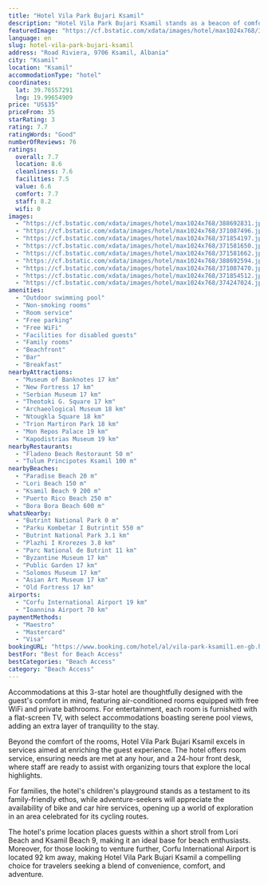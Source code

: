 ```yaml
---
title: "Hotel Vila Park Bujari Ksamil"
description: "Hotel Vila Park Bujari Ksamil stands as a beacon of comfort and convenience, mere steps away from the pristine shores of Paradise Beach in Ksamil."
featuredImage: "https://cf.bstatic.com/xdata/images/hotel/max1024x768/388692831.jpg?k=9413f11ec01a776908e780dbede4ba5601353f932f5116b591b026b8bb9ed423&o=&hp=1"
language: en
slug: hotel-vila-park-bujari-ksamil
address: "Road Riviera, 9706 Ksamil, Albania"
city: "Ksamil"
location: "Ksamil"
accommodationType: "hotel"
coordinates:
  lat: 39.76557291
  lng: 19.99654909
price: "US$35"
priceFrom: 35
starRating: 3
rating: 7.7
ratingWords: "Good"
numberOfReviews: 76
ratings:
  overall: 7.7
  location: 8.6
  cleanliness: 7.6
  facilities: 7.5
  value: 6.6
  comfort: 7.7
  staff: 8.2
  wifi: 0
images:
  - "https://cf.bstatic.com/xdata/images/hotel/max1024x768/388692831.jpg?k=9413f11ec01a776908e780dbede4ba5601353f932f5116b591b026b8bb9ed423&o=&hp=1"
  - "https://cf.bstatic.com/xdata/images/hotel/max1024x768/371087496.jpg?k=d1ae19642d9a5da1d446e49288592af37eb1cc08438a1583eb460a90e7a13885&o=&hp=1"
  - "https://cf.bstatic.com/xdata/images/hotel/max1024x768/371854197.jpg?k=faffd83468abb1561efdbbf9ea4f3613ff39c455faedbd79664f7f79c47e8c0e&o=&hp=1"
  - "https://cf.bstatic.com/xdata/images/hotel/max1024x768/371581650.jpg?k=d492440ee1a2024b48f3fe4c869f26550c6936435e0fce4fab14ffa2278bad14&o=&hp=1"
  - "https://cf.bstatic.com/xdata/images/hotel/max1024x768/371581662.jpg?k=24b7a7980309ce3c404995ba96e343b96472635e30e29346198f58634a13ddf6&o=&hp=1"
  - "https://cf.bstatic.com/xdata/images/hotel/max1024x768/388692594.jpg?k=60c42348323fccfe023e2ad3ec8244b47cf0145d335392facd89a73c508d2c6c&o=&hp=1"
  - "https://cf.bstatic.com/xdata/images/hotel/max1024x768/371087470.jpg?k=93318ace42d63e520aa0fed8844c9b5a8f223a5406e382053dd2c03f9094da4c&o=&hp=1"
  - "https://cf.bstatic.com/xdata/images/hotel/max1024x768/371854512.jpg?k=7c5f85e9c01308e7aece081bfe0a19374c5d9745dfb2f07b81367a987ee8557b&o=&hp=1"
  - "https://cf.bstatic.com/xdata/images/hotel/max1024x768/374247024.jpg?k=df9ec993b8a9d7100883f704730451c598be662ac2e544d3067f4e2639c031ce&o=&hp=1"
amenities:
  - "Outdoor swimming pool"
  - "Non-smoking rooms"
  - "Room service"
  - "Free parking"
  - "Free WiFi"
  - "Facilities for disabled guests"
  - "Family rooms"
  - "Beachfront"
  - "Bar"
  - "Breakfast"
nearbyAttractions:
  - "Museum of Banknotes 17 km"
  - "New Fortress 17 km"
  - "Serbian Museum 17 km"
  - "Theotoki G. Square 17 km"
  - "Archaeological Museum 18 km"
  - "Ntougkla Square 18 km"
  - "Trion Martiron Park 18 km"
  - "Mon Repos Palace 19 km"
  - "Kapodistrias Museum 19 km"
nearbyRestaurants:
  - "Fladeno Beach Restoraunt 50 m"
  - "Tulum Principotes Ksamil 100 m"
nearbyBeaches:
  - "Paradise Beach 20 m"
  - "Lori Beach 150 m"
  - "Ksamil Beach 9 200 m"
  - "Puerto Rico Beach 250 m"
  - "Bora Bora Beach 600 m"
whatsNearby:
  - "Butrint National Park 0 m"
  - "Parku Kombetar I Butrintit 550 m"
  - "Butrint National Park 3.1 km"
  - "Plazhi I Krorezes 3.8 km"
  - "Parc National de Butrint 11 km"
  - "Byzantine Museum 17 km"
  - "Public Garden 17 km"
  - "Solomos Museum 17 km"
  - "Asian Art Museum 17 km"
  - "Old Fortress 17 km"
airports:
  - "Corfu International Airport 19 km"
  - "Ioannina Airport 70 km"
paymentMethods:
  - "Maestro"
  - "Mastercard"
  - "Visa"
bookingURL: "https://www.booking.com/hotel/al/vila-park-ksamil1.en-gb.html?aid=8035640"
bestFor: "Best for Beach Access"
bestCategories: "Beach Access"
category: "Beach Access"
---
```


Accommodations at this 3-star hotel are thoughtfully designed with the guest's comfort in mind, featuring air-conditioned rooms equipped with free WiFi and private bathrooms. For entertainment, each room is furnished with a flat-screen TV, with select accommodations boasting serene pool views, adding an extra layer of tranquility to the stay.

Beyond the comfort of the rooms, Hotel Vila Park Bujari Ksamil excels in services aimed at enriching the guest experience. The hotel offers room service, ensuring needs are met at any hour, and a 24-hour front desk, where staff are ready to assist with organizing tours that explore the local highlights.

For families, the hotel's children's playground stands as a testament to its family-friendly ethos, while adventure-seekers will appreciate the availability of bike and car hire services, opening up a world of exploration in an area celebrated for its cycling routes.

The hotel's prime location places guests within a short stroll from Lori Beach and Ksamil Beach 9, making it an ideal base for beach enthusiasts. Moreover, for those looking to venture further, Corfu International Airport is located 92 km away, making Hotel Vila Park Bujari Ksamil a compelling choice for travelers seeking a blend of convenience, comfort, and adventure.